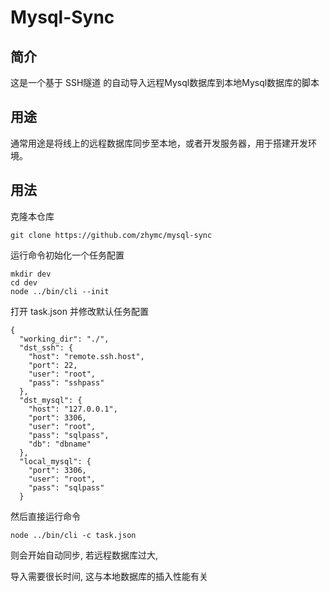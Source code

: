 # Mysql-Sync

## 简介

这是一个基于 SSH隧道 的自动导入远程Mysql数据库到本地Mysql数据库的脚本

## 用途

通常用途是将线上的远程数据库同步至本地，或者开发服务器，用于搭建开发环境。

## 用法

克隆本仓库

```
git clone https://github.com/zhymc/mysql-sync
```

运行命令初始化一个任务配置

```
mkdir dev
cd dev
node ../bin/cli --init
```

打开 task.json 并修改默认任务配置
```
{
  "working_dir": "./",
  "dst_ssh": {
    "host": "remote.ssh.host",
    "port": 22,
    "user": "root",
    "pass": "sshpass"
  },
  "dst_mysql": {
    "host": "127.0.0.1",
    "port": 3306,
    "user": "root",
    "pass": "sqlpass",
    "db": "dbname"
  },
  "local_mysql": {
    "port": 3306,
    "user": "root",
    "pass": "sqlpass"
  }
```

然后直接运行命令
```
node ../bin/cli -c task.json
```

则会开始自动同步, 若远程数据库过大, 

导入需要很长时间, 这与本地数据库的插入性能有关



